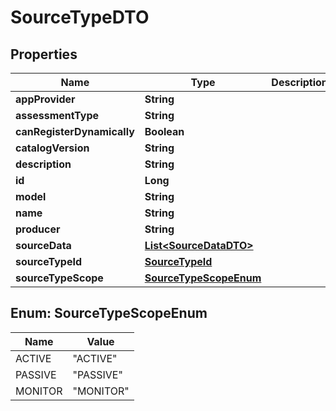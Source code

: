 
# SourceTypeDTO

## Properties
Name | Type | Description | Notes
------------ | ------------- | ------------- | -------------
**appProvider** | **String** |  |  [optional]
**assessmentType** | **String** |  |  [optional]
**canRegisterDynamically** | **Boolean** |  | 
**catalogVersion** | **String** |  | 
**description** | **String** |  |  [optional]
**id** | **Long** |  |  [optional]
**model** | **String** |  | 
**name** | **String** |  |  [optional]
**producer** | **String** |  | 
**sourceData** | [**List&lt;SourceDataDTO&gt;**](SourceDataDTO.md) |  |  [optional]
**sourceTypeId** | [**SourceTypeId**](SourceTypeId.md) |  |  [optional]
**sourceTypeScope** | [**SourceTypeScopeEnum**](#SourceTypeScopeEnum) |  | 


<a name="SourceTypeScopeEnum"></a>
## Enum: SourceTypeScopeEnum
Name | Value
---- | -----
ACTIVE | &quot;ACTIVE&quot;
PASSIVE | &quot;PASSIVE&quot;
MONITOR | &quot;MONITOR&quot;



